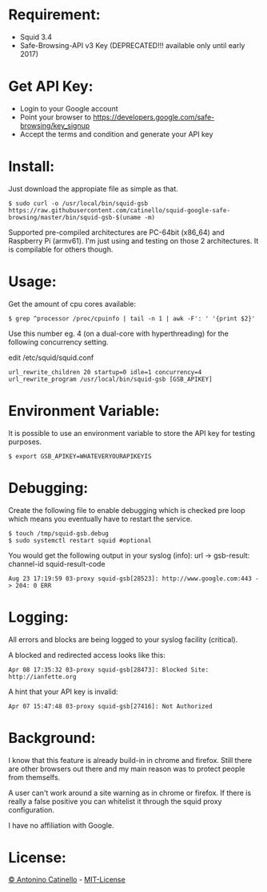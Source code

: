 # Requirement: #

- Squid 3.4
- Safe-Browsing-API v3 Key (DEPRECATED!!! available only until early 2017)

# Get API Key: #

- Login to your Google account
- Point your browser to https://developers.google.com/safe-browsing/key_signup
- Accept the terms and condition and generate your API key

# Install: #

Just download the appropiate file as simple as that.

    $ sudo curl -o /usr/local/bin/squid-gsb https://raw.githubusercontent.com/catinello/squid-google-safe-browsing/master/bin/squid-gsb-$(uname -m)

Supported pre-compiled architectures are PC-64bit (x86_64) and Raspberry Pi (armv61). I'm just using and testing on those 2 architectures. It is compilable for others though.

# Usage: #

Get the amount of cpu cores available:

    $ grep ^processor /proc/cpuinfo | tail -n 1 | awk -F': ' '{print $2}'

Use this number eg. 4 (on a dual-core with hyperthreading) for the following concurrency setting.

edit /etc/squid/squid.conf

    url_rewrite_children 20 startup=0 idle=1 concurrency=4
    url_rewrite_program /usr/local/bin/squid-gsb [GSB_APIKEY]

# Environment Variable: #

It is possible to use an environment variable to store the API key for testing purposes.

    $ export GSB_APIKEY=WHATEVERYOURAPIKEYIS

# Debugging: #

Create the following file to enable debugging which is checked pre loop which means you eventually have to restart the service.

    $ touch /tmp/squid-gsb.debug
    $ sudo systemctl restart squid #optional

You would get the following output in your syslog (info): url -> gsb-result: channel-id squid-result-code

    Aug 23 17:19:59 03-proxy squid-gsb[28523]: http://www.google.com:443 -> 204: 0 ERR

# Logging: #

All errors and blocks are being logged to your syslog facility (critical).

A blocked and redirected access looks like this:

    Apr 08 17:35:32 03-proxy squid-gsb[28473]: Blocked Site: http://ianfette.org

A hint that your API key is invalid:

    Apr 07 15:47:48 03-proxy squid-gsb[27416]: Not Authorized

# Background: #

I know that this feature is already build-in in chrome and firefox. Still there are other browsers out there and my main reason was to protect people from themselfs.

A user can't work around a site warning as in chrome or firefox. If there is really a false positive you can whitelist it through the squid proxy configuration.

I have no affiliation with Google.

# License: #

[&copy; Antonino Catinello][HOME] - [MIT-License][MIT]

[MIT]:https://github.com/catinello/squid-google-safe-browsing/blob/master/LICENSE
[HOME]:http://antonino.catinello.eu
